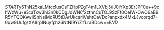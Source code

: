 $START$y5ThN25xaLMtcc1usOsTZHpPZgT4m1LXVbj6/iJ0iYXp3Er3PF0e++9chWzWu+e5caTxw3hi3nDkCDgJdWN6f2ztnnCuTOJ9SzFf0OeIWkOwO6aB9R5YTQQKAwIlSnNsiMdRU5tDArUkcarIlVehtOaVDcPanpxdx4MxL8vcorqd7+0qw9UufgzXA8rpINuyfph26NtNI9YrZrfLraBDcw==$END$